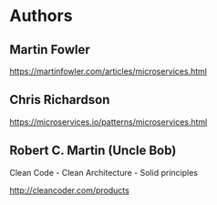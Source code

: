 # Authors

## Martin Fowler

https://martinfowler.com/articles/microservices.html


## Chris Richardson

https://microservices.io/patterns/microservices.html


## Robert C. Martin (Uncle Bob)

Clean Code - Clean Architecture - Solid principles

http://cleancoder.com/products
